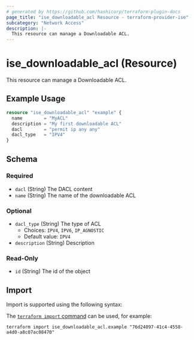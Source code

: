 ```yaml
---
# generated by https://github.com/hashicorp/terraform-plugin-docs
page_title: "ise_downloadable_acl Resource - terraform-provider-ise"
subcategory: "Network Access"
description: |-
  This resource can manage a Downloadable ACL.
---
```


# ise_downloadable_acl (Resource)

This resource can manage a Downloadable ACL.

## Example Usage

```terraform
resource "ise_downloadable_acl" "example" {
  name        = "MyACL"
  description = "My first downloadable ACL"
  dacl        = "permit ip any any"
  dacl_type   = "IPV4"
}
```

<!-- schema generated by tfplugindocs -->
## Schema

### Required

- `dacl` (String) The DACL content
- `name` (String) The name of the downloadable ACL

### Optional

- `dacl_type` (String) The type of ACL
  - Choices: `IPV4`, `IPV6`, `IP_AGNOSTIC`
  - Default value: `IPV4`
- `description` (String) Description

### Read-Only

- `id` (String) The id of the object

## Import

Import is supported using the following syntax:

The [`terraform import` command](https://developer.hashicorp.com/terraform/cli/commands/import) can be used, for example:

```shell
terraform import ise_downloadable_acl.example "76d24097-41c4-4558-a4d0-a8c07ac08470"
```

